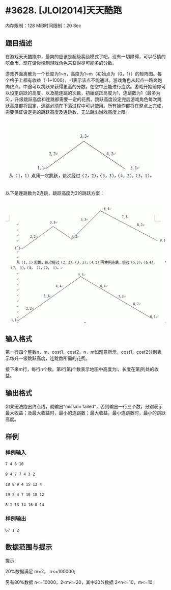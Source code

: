 # #3628. [JLOI2014]天天酷跑

内存限制：128 MiB时间限制：20 Sec

## 题目描述

在游戏天天酷跑中，最爽的应该是超级奖励模式了吧，没有一切障碍，可以尽情的吃金币，现在请你控制游戏角色来获得尽可能多的分数。

游戏界面离散为一个长度为1~n，高度为1~m（初始点为（0，1））的矩阵图。每个格子上都有收益（-1~1000），-1表示该点不能通过。游戏角色从起点一路奔跑向终点，中途可以跳跃来获得更高的分数，在空中还能进行连跳。游戏开始前你可以设定跳跃的高度，以及能连跳的次数，初始跳跃高度为1，连跳数为1（最多为5），升级跳跃高度和连跳都需要一定的花费。跳跃高度设定完后游戏角色每次跳跃高度都将固定，连跳必须在下落过程中可以使用。所有操作都将在整点上完成，需要保证设定完的跳跃高度及连跳数，无法跳出游戏高度上限。

![](upload/201406/11.jpg)

以下是连跳数为2连跳，跳跃高度为2的跳跃方案：

![](upload/201406/22.jpg)

## 输入格式

第一行四个整数n，m，cost1，cost2。n，m如题意所示，cost1，cost2分别表示每升一级跳跃高度，连跳数所需的花费。

接下来m行，每行n个数。第i行第j个数表示地图中高度为i，长度在第j列处的收益。

## 输出格式

 

如果无法跑出终点线，就输出&ldquo;mission failed&rdquo;，否则输出一行三个数，分别表示最大收益；及最大收益时，最小的连跳数；最大收益，最小连跳数时，最小的跳跃高度。

## 样例

### 样例输入

    
    7 4 6 10
    
    9 4 7 7 4 3 2
    
    18 8 9 4 15 12 4
    
    19 2 4 7 10 18 12
    
    8 1 13 14 16 0 14
    
    
    

### 样例输出

    
    67 1 2
    
    
     
    
    

## 数据范围与提示

提示

20%数据满足 m=2， n<=100000;

 

另有80%数据 n<=10000，2<m<=20，其中20%数据 2<n<=10，m<=10;
